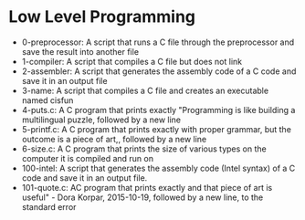 # Low Level Programming
* 0-preprocessor: A script that runs a C file through the preprocessor and save the result into another file
* 1-compiler: A script that compiles a C file but does not link
* 2-assembler: A script that generates the assembly code of a C code and save it in an output file
* 3-name: A script that compiles a C file and creates an executable named cisfun
* 4-puts.c: A C program that prints exactly "Programming is like building a multilingual puzzle, followed by a new line
* 5-printf.c: A C program that prints exactly with proper grammar, but the outcome is a piece of art,, followed by a new line
* 6-size.c: A C program that prints the size of various types on the computer it is compiled and run on
* 100-intel: A script that generates the assembly code (Intel syntax) of a C code and save it in an output file.
* 101-quote.c: AC program that prints exactly and that piece of art is useful" - Dora Korpar, 2015-10-19, followed by a new line, to the standard error
